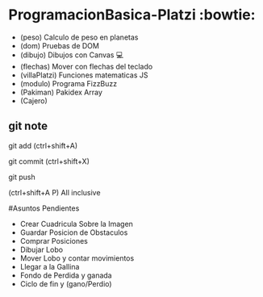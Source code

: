 # ProgramacionBasica-Platzi :bowtie:

- (peso) Calculo de peso en planetas
- (dom) Pruebas de DOM
- (dibujo) Dibujos con Canvas :computer:
- (flechas) Mover con flechas del teclado
- (villaPlatzi) Funciones matematicas JS
- (modulo) Programa FizzBuzz
- (Pakiman) Pakidex Array
- (Cajero)

## git note
git add  (ctrl+shift+A)

git commit (ctrl+shift+X)

git push

(ctrl+shift+A P) All inclusive

#Asuntos Pendientes
- Crear Cuadricula Sobre la Imagen
- Guardar Posicion de Obstaculos
- Comprar Posiciones
- Dibujar Lobo
- Mover Lobo y contar movimientos
- Llegar a la Gallina
- Fondo de Perdida y ganada
- Ciclo de fin y (gano/Perdio)
